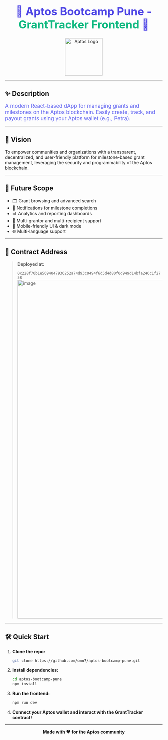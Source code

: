 
<div align="center">
  <h1 style="color:#4F46E5; font-size:2.5em;">🚀 Aptos Bootcamp Pune - <span style="color:#10B981;">GrantTracker Frontend</span> 🎉</h1>
  <img src="https://aptos.dev/img/logos/aptos_logo.svg" alt="Aptos Logo" width="120"/>
</div>

---

## ✨ Description

<span style="color:#6366F1; font-size:1.2em;">A modern React-based dApp for managing grants and milestones on the Aptos blockchain. Easily create, track, and payout grants using your Aptos wallet (e.g., Petra).</span>

---

## 🌟 Vision

To empower communities and organizations with a transparent, decentralized, and user-friendly platform for milestone-based grant management, leveraging the security and programmability of the Aptos blockchain.

---

## 🔮 Future Scope

- 🗂️ Grant browsing and advanced search
- 🔔 Notifications for milestone completions
- 📊 Analytics and reporting dashboards
- 👥 Multi-grantor and multi-recipient support
- 📱 Mobile-friendly UI & dark mode
- 🌐 Multi-language support

---

## 📜 Contract Address

> **Deployed at:**
> 
> `0x228f70b1e5694047936252a74d93c0494f6d5d4d80f0d949d14bfa246c1f2758`
> <img width="1919" height="1079" alt="image" src="https://github.com/user-attachments/assets/c565a602-de01-4924-a2fd-2c3232884b37" />


---

## 🛠️ Quick Start

1. **Clone the repo:**
	```sh
	git clone https://github.com/omn7/aptos-bootcamp-pune.git
	```
2. **Install dependencies:**
	```sh
	cd aptos-bootcamp-pune
	npm install
	```
3. **Run the frontend:**
	```sh
	npm run dev
	```
4. **Connect your Aptos wallet and interact with the GrantTracker contract!**

---

<div align="center">
  <b>Made with ❤️ for the Aptos community</b>
</div>
